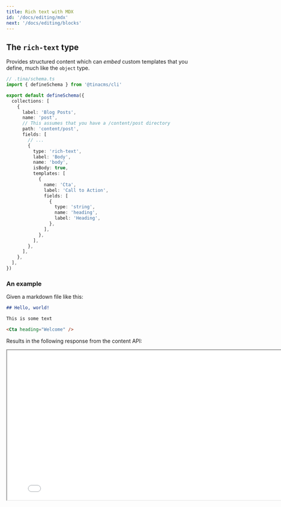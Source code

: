 ```yaml
---
title: Rich text with MDX
id: '/docs/editing/mdx'
next: '/docs/editing/blocks'
---
```


## The `rich-text` type

Provides structured content which can _embed_ custom templates that you define, much like the `object` type.

```ts
// .tina/schema.ts
import { defineSchema } from '@tinacms/cli'

export default defineSchema({
  collections: [
    {
      label: 'Blog Posts',
      name: 'post',
      // This assumes that you have a /content/post directory
      path: 'content/post',
      fields: [
        // ...
        {
          type: 'rich-text',
          label: 'Body',
          name: 'body',
          isBody: true,
          templates: [
            {
              name: 'Cta',
              label: 'Call to Action',
              fields: [
                {
                  type: 'string',
                  name: 'heading',
                  label: 'Heading',
                },
              ],
            },
          ],
        },
      ],
    },
  ],
})
```

### An example

Given a markdown file like this:

```md
## Hello, world!

This is some text

<Cta heading="Welcome" />
```

Results in the following response from the content API:

<iframe loading="lazy" src="/api/graphiql/?query=%7B%0A%20%20getPostDocument(relativePath%3A%20%22voteForPedro.json%22)%20%7B%0A%20%20%20%20data%20%7B%0A%20%20%20%20%20%20body%0A%20%20%20%20%7D%0A%20%20%7D%0A%7D" width="800" height="400" />

> Notice the `body` response, it's a structured object instead of a string!

## `<TinaMarkdown>`

Since the value for `rich-text` is a structured `object` instead of a `string`, rendering it out to your page requires more work. We've provided a special `TinaMarkdown` component which is super lightweight and can used directly in your code.

### Usage

```ts
// [slug].js
import { TinaMarkdown } from 'tinacms/dist/rich-text'
import { staticRequest } from 'tinacms'

// The `props` here are based off our custom "Cta" MDX component
const Cta = props => {
  return <h2>{props.heading}</h2>
}

// Be sure to provide the appropriate components for each template you define
const components = {
  Cta: Cta,
}

export default function MyPage(props) {
  return (
    <div>
      <TinaMarkdown
        components={components}
        content={props.data.getPostDocument.data.body}
      />
    </div>
  )
}

// See https://tina.io/docs/features/data-fetching/ for more info on our getStaticProps/getStaticPaths data-fetching with NextJS
export const getStaticPaths = async () => {
  const tinaProps = await staticRequest({
    query: `{
        getPostList{
          edges {
            node {
              sys {
                filename
              }
            }
          }
        }
      }`,
    variables: {},
  })
  const paths = tinaProps.getPostList.edges.map(x => {
    return { params: { slug: x.node.sys.filename } }
  })

  return {
    paths,
    fallback: 'blocking',
  }
}

export const getStaticProps = async ctx => {
  const query = `query getPost($relativePath: String!) {
    getPostDocument(relativePath: $relativePath) {
      data {
        body
      }
    }
  }
  `
  const variables = {
    relativePath: ctx.params.slug + '.mdx',
  }
  let data = {}

  data = await staticRequest({
    query,
    variables,
  })

  return {
    props: {
      data,
      query,
      variables,
    },
  }
}
```

You will notice the `TinaMarkdown` component takes two props:

```ts
type TinaMarkdown = ({
  // The rich-text data returned from the content API
  content: TinaMarkdownContent
  /**
   * Any templates provided in the rich-text field.
   * Optionally, most elements (ex. <a>) can also
   * be overridden
   */
  components?: Components<{}>
}) => JSX.Element
```

## Differences from other MDX implementations

If you've worked with MDX before, you know that there's usually a _compilation_ step which turns your `.mdx` file into JavaScript code.
This works really well for developers who can access their files directly, but it creates problems when editing content from a rich-text interface.
With Tina, we're leveraging a subset of MDX to enable what's most important to content editors, and in doing so it's necessary to narrow the scope
of what's supported:

### All JSX must be registered as a `template`

In the above example, if you failed to add the `Cta` _template_ in your schema definition, you would receive an error:

```
Found unregistered JSX or HTML: <Cta>. Please ensure all structured elements have been registered with your schema.
```

### All content must be _serializable_

When we say serializable, we mean that they must not be JavaScript expressions that would need to be executed at any point.

- No support for `import`/`export`
- No support for JavaScript expressions (eg. `const a = 2`, `console.log("Hello")`)

For example:

```md
## Today is {new Date().toLocaleString()}
```

This expression will be ignored, instead register a "Date" `template`:

```md
## Today is <Date />
```

Then you can create a `Date` component which returns `new Date().toLocaleString()` under the hood.

### You _must_ supply the appropriate `components` yourself

Traditionally, MDX will compile whatever components you `import` so they're in scope when it's time to render your content.
But with Tina, MDX is completely decoupled from your JavaScript so it's up to you to ensure that for every `template` in your `rich-text` definition, there's an equivalent `component` in your `<TinaMarkdown>` component.
